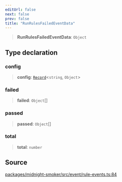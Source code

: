 ```yaml
---
editUrl: false
next: false
prev: false
title: "RunRulesFailedEventData"
---
```


> **RunRulesFailedEventData**: `Object`

## Type declaration

### config

> **config**: [`Record`]( https://www.typescriptlang.org/docs/handbook/utility-types.html#recordkeys-type )\<`string`, `Object`\>

### failed

> **failed**: `Object`[]

### passed

> **passed**: `Object`[]

### total

> **total**: `number`

## Source

[packages/midnight-smoker/src/event/rule-events.ts:84](https://github.com/boneskull/midnight-smoker/blob/417858b/packages/midnight-smoker/src/event/rule-events.ts#L84)
